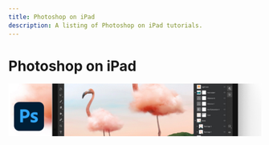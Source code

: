 ```yaml
---
title: Photoshop on iPad
description: A listing of Photoshop on iPad tutorials.
---
```


# Photoshop on iPad

![Tutorial Hero Image](../assets/PSoniPad.jpg)

